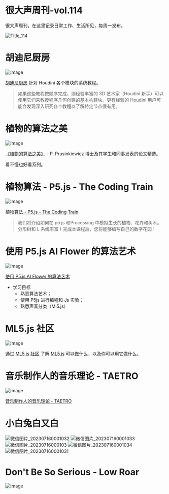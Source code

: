 # 很大声周刊-vol.114
很大声周刊，在这里记录日常工作、生活所见，每周一发布。

![Title_114](https://github.com/hendasheng/HenDaShengWeekly/assets/20842136/31046cd3-9ee7-4daf-922a-4154de6436ff)

# 胡迪尼厨房
![image](https://github.com/hendasheng/HenDaShengWeekly/assets/20842136/edee9407-dcba-49a0-97a7-597e79940825)

[胡迪尼厨房](https://www.houdinikitchen.net/) 针对 Houdini 各个模块的系统教程。

> 如果这些教程按顺序完成，则经验丰富的 3D 艺术家（Houdini 新手）可以使用它们来教授程序几何创建的基本构建块。更有经验的 Houdini 用户可能会发现深入研究各个教程以了解特定节点很有用。

# 植物的算法之美
![image](https://github.com/hendasheng/HenDaShengWeekly/assets/20842136/97dfa537-3cbe-4b93-bc1e-74298727780c)

[《植物的算法之美》](http://algorithmicbotany.org/papers/) - P. Prusinkiewicz 博士及其学生和同事发表的论文精选。

看不懂也好看系列。

# 植物算法 - P5.js - The Coding Train
![image](https://github.com/hendasheng/HenDaShengWeekly/assets/20842136/e89f5d85-77b2-4593-8f65-52a665774a6c)

[植物算法 - P5.js - The Coding Train](https://thecodingtrain.com/tracks/algorithmic-botany)

> 我们将介绍如何在 p5.js 和Processing 中模拟生长的植物、花卉和树木。分形树和 L 系统丰富！完成本课程后，您将能够编写自己的数字花园！

# 使用 P5.js AI Flower 的算法艺术
![image](https://github.com/hendasheng/HenDaShengWeekly/assets/20842136/cce4f72f-9f74-4c4c-86c7-166234b4b2e9)

[使用 P5.js AI Flower 的算法艺术](https://resources.digitalmoment.org/algorithmic-art-using-p5.js-ai-flower/)

- 学习目标
    - 熟悉算法艺术；
    - 使用 P5js 进行编程和 Js 实验；
    - 熟悉声音分类（Ml5.js）

# ML5.js 社区
![image](https://github.com/hendasheng/HenDaShengWeekly/assets/20842136/ffd0fb0a-2d29-4381-b0c3-e0174de29ee6)

通过 [ML5.js 社区](https://ml5js.org/community/) 了解 [ML5.js](https://ml5js.org/) 可以做什么，以及你可以用它做什么。

# 音乐制作人的音乐理论 - TAETRO
![image](https://github.com/hendasheng/HenDaShengWeekly/assets/20842136/486f4d48-2f91-4512-93d1-2747b2d52abc)

[音乐制作人的音乐理论 - TAETRO](https://www.youtube.com/watch?v=CluuHrr7HG4)

# 小白兔白又白
![微信图片_202307160001032](https://github.com/hendasheng/HenDaShengWeekly/assets/20842136/8844ced3-beea-4d5a-9c69-6dedbf2811cc)
![微信图片_202307160001033](https://github.com/hendasheng/HenDaShengWeekly/assets/20842136/cc6509e3-f78e-46d3-93d8-7a5b49080366)
![微信图片_20230716000103](https://github.com/hendasheng/HenDaShengWeekly/assets/20842136/72b2608c-1820-46ea-b08e-d6e89b51e320)
![微信图片_202307160001034](https://github.com/hendasheng/HenDaShengWeekly/assets/20842136/b4377e8a-7a42-48a1-afa0-cd6124f03833)
![微信图片_202307160001031](https://github.com/hendasheng/HenDaShengWeekly/assets/20842136/1638bc43-26af-4dea-bfd0-99d12b740c4a)

# Don't Be So Serious - Low Roar
![image](https://github.com/hendasheng/HenDaShengWeekly/assets/20842136/246ad0c5-b81f-438e-ab78-5d09896cff6f)
